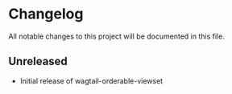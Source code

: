 # Changelog

All notable changes to this project will be documented in this file.

## Unreleased

- Initial release of wagtail-orderable-viewset
